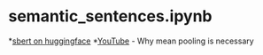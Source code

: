 semantic_sentences.ipynb
========================
*[sbert on huggingface](https://huggingface.co/sentence-transformers/paraphrase-xlm-r-multilingual-v1)
*[YouTube](https://www.youtube.com/watch?v=OATCgQtNX2o) - Why mean pooling is necessary
